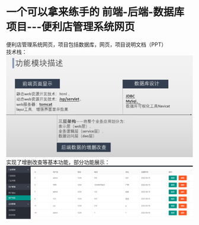 # 一个可以拿来练手的 前端-后端-数据库 项目---便利店管理系统网页
便利店管理系统网页，项目包括数据库，网页，项目说明文档（PPT）\
技术栈：
![功能模块描述.png](pic/功能模块描述.png "功能模块描述")
实现了增删改查等基本功能，部分功能展示：
![部分功能展示.png](pic/部分功能展示.png "部分功能展示")
